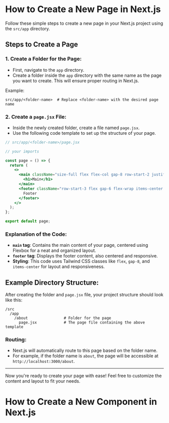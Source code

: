 
# How to Create a New Page in Next.js

Follow these simple steps to create a new page in your Next.js project using the `src/app` directory.

## Steps to Create a Page

### 1. Create a Folder for the Page:

- First, navigate to the `app` directory.
- Create a folder inside the `app` directory with the same name as the page you want to create. This will ensure proper routing in Next.js.

Example:
```
src/app/<folder-name>  # Replace <folder-name> with the desired page name
```

### 2. Create a `page.jsx` File:

- Inside the newly created folder, create a file named `page.jsx`.
- Use the following code template to set up the structure of your page.

```jsx
// src/app/<folder-name>/page.jsx

// your imports

const page = () => {
  return (
    <>
      <main className="size-full flex flex-col gap-8 row-start-2 justify-center items-center">
        <h1>Main</h1>
      </main>
      <footer className="row-start-3 flex gap-6 flex-wrap items-center justify-center">
        Footer
      </footer>
    </>
  );
};

export default page;
```

### Explanation of the Code:
- **`main` tag**: Contains the main content of your page, centered using Flexbox for a neat and organized layout.
- **`footer` tag**: Displays the footer content, also centered and responsive.
- **Styling**: This code uses Tailwind CSS classes like `flex`, `gap-8`, and `items-center` for layout and responsiveness.

## Example Directory Structure:

After creating the folder and `page.jsx` file, your project structure should look like this:

```
/src
  /app
    /about                # Folder for the page
      page.jsx            # The page file containing the above template
```

### Routing:
- Next.js will automatically route to this page based on the folder name.
- For example, if the folder name is `about`, the page will be accessible at `http://localhost:3000/about`.

---

Now you're ready to create your page with ease! Feel free to customize the content and layout to fit your needs.


# How to Create a New Component in Next.js
